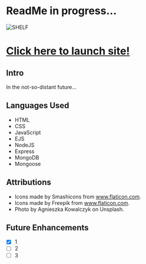 # ReadMe in progress...

![SHELF](/images/readme/X.png/)

# [Click here to launch site!](https://witte-shelf.herokuapp.com/)

## Intro

In the not-so-distant future...

## Languages Used

* HTML
* CSS
* JavaScript
* EJS
* NodeJS
* Express
* MongoDB
* Mongoose

## Attributions

* Icons made by Smashicons from www.flaticon.com.
* Icons made by Freepik from www.flaticon.com.
* Photo by Agnieszka Kowalczyk on Unsplash.

## Future Enhancements

- [x] 1
- [ ] 2
- [ ] 3
